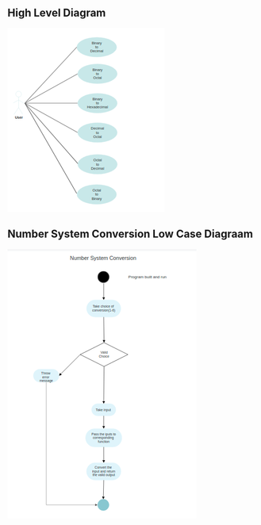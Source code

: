## High Level Diagram

![Image](../2_Design/High_Level.png)



## Number System Conversion Low Case Diagraam

![Image](../2_Design/Case_diagram.png)
